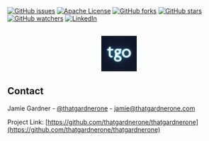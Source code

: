 <div id="top"></div>

<!-- PROJECT SHIELDS -->
<!--
*** Reference links are enclosed in brackets [ ] instead of parentheses ( ).
*** See the bottom of this document for the declaration of the reference variables
*** for contributors-url, forks-url, etc. This is an optional, concise syntax you may use.
*** https://www.markdownguide.org/basic-syntax/#reference-style-links
-->
[![GitHub issues](https://img.shields.io/github/issues/thatgardnerone/thatgardnerone?style=for-the-badge)](https://github.com/thatgardnerone/thatgardnerone/issues)
[![Apache License][license-shield]][license-url]
[![GitHub forks][forks-shield]][forks-url]
[![GitHub stars][stars-shield]][stars-url]
[![GitHub watchers][watchers-shield]][watchers-url]
[![LinkedIn][linkedin-shield]][linkedin-url]

<!-- PROJECT LOGO -->
<br />
<div align="center">
  <a href="https://github.com/thatgardnerone/thatgardnerone">
    <img src="./public/images/logo.png" alt="Logo" width="80" height="80">
  </a>
</div>

<!-- CONTACT -->

## Contact

Jamie Gardner - [@thatgardnerone](https://x.com/thatgardnerone) - jamie@thatgardnerone.com

Project Link: [https://github.com/thatgardnerone/thatgardnerone](https://github.com/thatgardnerone/thatgardnerone)


<!-- MARKDOWN LINKS & IMAGES -->
<!-- https://www.markdownguide.org/basic-syntax/#reference-style-links -->

[contributors-url]: https://github.com/thatgardnerone/thatgardnerone/graphs/contributors

[forks-shield]: https://img.shields.io/github/forks/thatgardnerone/thatgardnerone.svg?style=for-the-badge

[forks-url]: https://github.com/thatgardnerone/thatgardnerone/network/members

[stars-shield]: https://img.shields.io/github/stars/thatgardnerone/thatgardnerone.svg?style=for-the-badge

[stars-url]: https://github.com/thatgardnerone/thatgardnerone/stargazers

[watchers-shield]: https://img.shields.io/github/watchers/thatgardnerone/thatgardnerone.svg?style=for-the-badge

[watchers-url]: https://github.com/thatgardnerone/thatgardnerone/watchers

[issues-shield]: https://img.shields.io/github/issues/thatgardnerone/thatgardnerone.svg?style=for-the-badge

[issues-url]: https://github.com/thatgardnerone/thatgardnerone/issues

[license-shield]: https://img.shields.io/github/license/thatgardnerone/thatgardnerone.svg?style=for-the-badge

[license-url]: https://github.com/thatgardnerone/thatgardnerone/blob/main/LICENSE.txt

[linkedin-shield]: https://img.shields.io/badge/-LinkedIn-black.svg?style=for-the-badge&logo=linkedin&colorB=555

[linkedin-url]: https://linkedin.com/in/thatgardnerone
